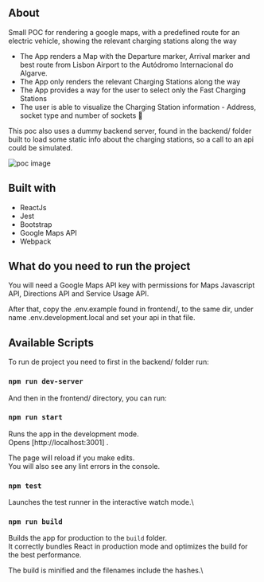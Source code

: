 ## About

Small POC for rendering a google maps, with a predefined route for an electric vehicle, showing the relevant charging stations along the way

- The App renders a Map with the Departure marker, Arrival marker and best route from Lisbon Airport to the Autódromo Internacional do Algarve. 
- The App only renders the relevant Charging Stations along the way
- The App provides a way for the user to select only the Fast Charging Stations
- The user is able to visualize the Charging Station information - Address, socket type and number of sockets 🔌

This poc also uses a dummy backend server, found in the backend/ folder built to load some static info about the charging stations, so a call to an api could be simulated.

![poc image](https://ibb.co/K7Hfynf)

## Built with

- ReactJs
- Jest
- Bootstrap
- Google Maps API
- Webpack

## What do you need to run the project

You will need a Google Maps API key with permissions for Maps Javascript API, Directions API and Service Usage API.

After that, copy the .env.example found in frontend/, to the same dir, under name .env.development.local and set your api in that file.

## Available Scripts

To run de project you need to first in the backend/ folder run:

### `npm run dev-server`

And then in the frontend/ directory, you can run:

### `npm run start`

Runs the app in the development mode.\
Opens [http://localhost:3001] .

The page will reload if you make edits.\
You will also see any lint errors in the console.

### `npm test`

Launches the test runner in the interactive watch mode.\

### `npm run build`

Builds the app for production to the `build` folder.\
It correctly bundles React in production mode and optimizes the build for the best performance.

The build is minified and the filenames include the hashes.\
